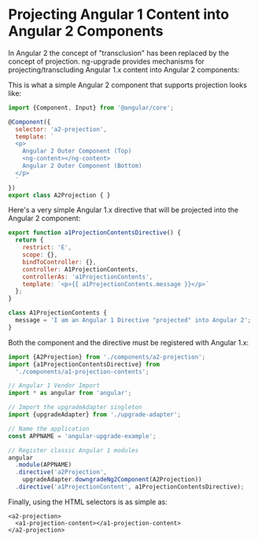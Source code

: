# Projecting Angular 1 Content into Angular 2 Components

In Angular 2 the concept of "transclusion" has been replaced by the concept of projection. ng-upgrade provides mechanisms for projecting/transcluding Angular 1.x content into Angular 2 components:

This is what a simple Angular 2 component that supports projection looks like:

```javascript
import {Component, Input} from '@angular/core';

@Component({
  selector: 'a2-projection',
  template: `
  <p>
    Angular 2 Outer Component (Top)
    <ng-content></ng-content>
    Angular 2 Outer Component (Bottom)
  </p>
  `
})
export class A2Projection { }
```

Here's a very simple Angular 1.x directive that will be projected into the Angular 2 component:

```javascript
export function a1ProjectionContentsDirective() {
  return {
    restrict: 'E',
    scope: {},
    bindToController: {},
    controller: A1ProjectionContents,
    controllerAs: 'a1ProjectionContents',
    template: `<p>{{ a1ProjectionContents.message }}</p>`
  };
}

class A1ProjectionContents {
  message = 'I am an Angular 1 Directive "projected" into Angular 2';
}
```

Both the component and the directive must be registered with Angular 1.x:

```javascript
import {A2Projection} from './components/a2-projection';
import {a1ProjectionContentsDirective} from
  './components/a1-projection-contents';

// Angular 1 Vendor Import
import * as angular from 'angular';

// Import the upgradeAdapter singleton
import {upgradeAdapter} from './upgrade-adapter';

// Name the application
const APPNAME = 'angular-upgrade-example';

// Register classic Angular 1 modules
angular
  .module(APPNAME)
  .directive('a2Projection',
    upgradeAdapter.downgradeNg2Component(A2Projection))
  .directive('a1ProjectionContent', a1ProjectionContentsDirective);
```

Finally, using the HTML selectors is as simple as:

```markup
<a2-projection>
  <a1-projection-content></a1-projection-content>
</a2-projection>
```

